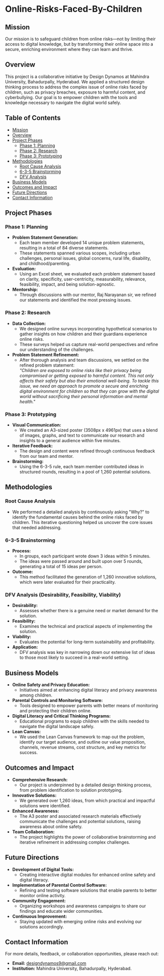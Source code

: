 # Online-Risks-Faced-By-Children

## Mission
Our mission is to safeguard children from online risks—not by limiting their access to digital knowledge, but by transforming their online space into a secure, enriching environment where they can learn and thrive.

## Overview
This project is a collaborative initiative by Design Dynamos at Mahindra University, Bahadurpally, Hyderabad. We applied a structured design thinking process to address the complex issue of online risks faced by children, such as privacy breaches, exposure to harmful content, and cyberbullying. Our goal is to empower children with the tools and knowledge necessary to navigate the digital world safely.

## Table of Contents
- [Mission](#mission)
- [Overview](#overview)
- [Project Phases](#project-phases)
  - [Phase 1: Planning](#phase-1-planning)
  - [Phase 2: Research](#phase-2-research)
  - [Phase 3: Prototyping](#phase-3-prototyping)
- [Methodologies](#methodologies)
  - [Root Cause Analysis](#root-cause-analysis)
  - [6-3-5 Brainstorming](#6-3-5-brainstorming)
  - [DFV Analysis](#dfv-analysis)
- [Business Models](#business-models)
- [Outcomes and Impact](#outcomes-and-impact)
- [Future Directions](#future-directions)
- [Contact Information](#contact-information)

## Project Phases

### Phase 1: Planning
- **Problem Statement Generation:**  
  - Each team member developed 14 unique problem statements, resulting in a total of 84 diverse statements.
  - These statements spanned various scopes, including urban challenges, personal issues, global concerns, rural life, disability, and childhood/parenting.
- **Evaluation:**  
  - Using an Excel sheet, we evaluated each problem statement based on clarity, specificity, user-centricity, measurability, relevance, feasibility, impact, and being solution-agnostic.
- **Mentorship:**  
  - Through discussions with our mentor, Raj Narayanan sir, we refined our statements and identified the most pressing issues.

### Phase 2: Research
- **Data Collection:**  
  - We designed online surveys incorporating hypothetical scenarios to gather insights on how children and their guardians experience online risks.
  - These surveys helped us capture real-world perspectives and refine our understanding of the challenges.
- **Problem Statement Refinement:**  
  - After thorough analysis and team discussions, we settled on the refined problem statement:  
    *"Children are exposed to online risks like their privacy being compromised or getting exposed to harmful content. This not only affects their safety but also their emotional well-being. To tackle this issue, we need an approach to promote a secure and enriching digital environment for children so that they can grow with the digital world without sacrificing their personal information and mental health."*

### Phase 3: Prototyping
- **Visual Communication:**  
  - We created an A3-sized poster (3508px x 4961px) that uses a blend of images, graphs, and text to communicate our research and insights to a general audience within five minutes.
- **Iterative Feedback:**  
  - The design and content were refined through continuous feedback from our team and mentor.
- **Brainstorming:**  
  - Using the 6-3-5 rule, each team member contributed ideas in structured rounds, resulting in a pool of 1,260 potential solutions.

## Methodologies

### Root Cause Analysis
- We performed a detailed analysis by continuously asking "Why?" to identify the fundamental causes behind the online risks faced by children. This iterative questioning helped us uncover the core issues that needed addressing.

### 6-3-5 Brainstorming
- **Process:**  
  - In groups, each participant wrote down 3 ideas within 5 minutes.
  - The ideas were passed around and built upon over 5 rounds, generating a total of 15 ideas per person.
- **Outcome:**  
  - This method facilitated the generation of 1,260 innovative solutions, which were later evaluated for their practicality.

### DFV Analysis (Desirability, Feasibility, Viability)
- **Desirability:**  
  - Assesses whether there is a genuine need or market demand for the solution.
- **Feasibility:**  
  - Examines the technical and practical aspects of implementing the solution.
- **Viability:**  
  - Evaluates the potential for long-term sustainability and profitability.
- **Application:**  
  - DFV analysis was key in narrowing down our extensive list of ideas to those most likely to succeed in a real-world setting.

## Business Models
- **Online Safety and Privacy Education:**  
  - Initiatives aimed at enhancing digital literacy and privacy awareness among children.
- **Parental Controls and Monitoring Software:**  
  - Tools designed to empower parents with better means of monitoring and protecting their children online.
- **Digital Literacy and Critical Thinking Programs:**  
  - Educational programs to equip children with the skills needed to navigate the digital landscape safely.
- **Lean Canvas:**  
  - We used the Lean Canvas framework to map out the problem, identify our target audience, and outline our value proposition, channels, revenue streams, cost structure, and key metrics for success.

## Outcomes and Impact
- **Comprehensive Research:**  
  - Our project is underpinned by a detailed design thinking process, from problem identification to solution prototyping.
- **Innovative Solutions:**  
  - We generated over 1,260 ideas, from which practical and impactful solutions were identified.
- **Enhanced Awareness:**  
  - The A3 poster and associated research materials effectively communicate the challenges and potential solutions, raising awareness about online safety.
- **Team Collaboration:**  
  - The project highlights the power of collaborative brainstorming and iterative refinement in addressing complex challenges.

## Future Directions
- **Development of Digital Tools:**  
  - Creating interactive digital modules for enhanced online safety and digital literacy.
- **Implementation of Parental Control Software:**  
  - Refining and testing software solutions that enable parents to better monitor online activity.
- **Community Engagement:**  
  - Organizing workshops and awareness campaigns to share our findings and educate wider communities.
- **Continuous Improvement:**  
  - Staying updated with emerging online risks and evolving our solutions accordingly.

## Contact Information
For more details, feedback, or collaboration opportunities, please reach out:
- **Email:** [designdynamos9@gmail.com](mailto:designdynamos9@gmail.com)
- **Institution:** Mahindra University, Bahadurpally, Hyderabad.
